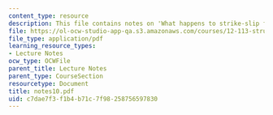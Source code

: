 ```yaml
---
content_type: resource
description: This file contains notes on 'What happens to strike-slip faults at depth?'
file: https://ol-ocw-studio-app-qa.s3.amazonaws.com/courses/12-113-structural-geology-fall-2005/c7dae7f3f1b4b71c7f98258756597830_notes10.pdf
file_type: application/pdf
learning_resource_types:
- Lecture Notes
ocw_type: OCWFile
parent_title: Lecture Notes
parent_type: CourseSection
resourcetype: Document
title: notes10.pdf
uid: c7dae7f3-f1b4-b71c-7f98-258756597830
---
```

